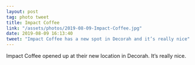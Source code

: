 ```yaml
---
layout: post
tag: photo tweet
title: Impact Coffee
link: "/assets/photos/2019-08-09-Impact-Coffee.jpg"
date: 2019-08-09 16:13:40
tweet: "Impact Coffee has a new spot in Decorah and it’s really nice"
---
```

Impact Coffee opened up at their new location in Decorah. It’s really nice. 